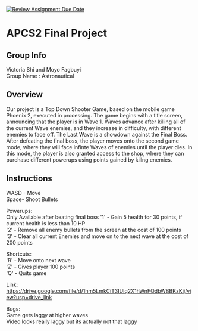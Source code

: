 [![Review Assignment Due Date](https://classroom.github.com/assets/deadline-readme-button-24ddc0f5d75046c5622901739e7c5dd533143b0c8e959d652212380cedb1ea36.svg)](https://classroom.github.com/a/syDSSnTt)
# APCS2 Final Project

## Group Info
Victoria Shi and Moyo Fagbuyi  
Group Name : Astronautical
## Overview
Our project is a Top Down Shooter Game, based on the mobile game Phoenix 2, executed in processing. The game begins with a title screen, announcing that the player is in Wave 1. Waves advance after killing all of the current Wave enemies, and they increase in difficulty, with different enemies to face off. The Last Wave is a showdown against the Final Boss. After defeating the final boss, the player moves onto the second game mode, where they will face infinte Waves of enemies until the player dies. In this mode, the player is also granted access to the shop, where they can purchase different powerups using points gained by killng enemies. 
## Instructions
WASD - Move  
Space- Shoot Bullets 

Powerups:  
Only Available after beating final boss
'1' - Gain 5 health for 30 points, if current health is less than 10 HP  
'2' - Remove all enemy bullets from the screen at the cost of 100 points  
'3' - Clear all current Enemies and move on to the next wave at the cost of 200 points 

Shortcuts:  
'R' - Move onto next wave  
'Z' - Gives player 100 points  
'Q' - Quits game

Link:  
https://drive.google.com/file/d/1hm5LmkCiT3IUIq2X1hWnFQdbWBBKzKij/view?usp=drive_link 

Bugs:  
Game gets laggy at higher waves  
Video looks really laggy but its actually not that laggy 

